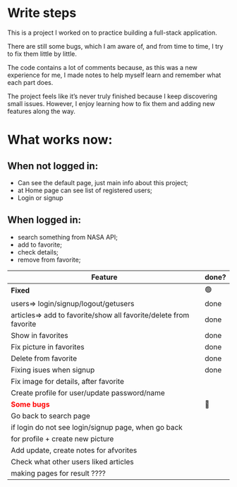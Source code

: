 # Write steps

This is a project I worked on to practice building a full-stack application.

There are still some bugs, which I am aware of, and from time to time, I try to fix them little by little.

The code contains a lot of comments because, as this was a new experience for me, I made notes to help myself learn and remember what each part does.

The project feels like it’s never truly finished because I keep discovering small issues. However, I enjoy learning how to fix them and adding new features along the way.

# What works now:
## When not logged in:
- Can see the default page, just main info about this project;
- at Home page can see list of registered users;
- Login or signup

## When logged in:
- search something from NASA API;
- add to favorite;
- check details;
- remove from favorite;



| Feature | done? | 
|----------|----------|
| **Fixed** | 🟢|
  users=> login/signup/logout/getusers | done  |
  articles=> add to favorite/show all favorite/delete from favorite | done  |
| Show in favorites| done |
| Fix picture in favorites | done |
| Delete from favorite |  done|
| Fixing isues when signup | done |
| Fix image for details, after favorite |  |
| Create profile for user/update password/name |  |
|<span style="color:red;">**Some bugs**</span>  | 🔴 |
| Go back to search page |  |
| if login do not see login/signup page, when go back |  |
| for profile + create new picture |  |
| Add update, create notes for afvorites |  |
| Check what other users liked articles |  |
| making pages for result ????|  |
